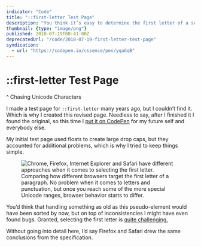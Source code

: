 ```yaml
---
indicator: "Code"
title: "::first-letter Test Page"
description: "You think it’s easy to determine the first letter of a sentence? Think again!"
thumbnail: {type: "image/png"}
published: 2018-07-19T08:41:00Z
deprecatedUrl: "/code/2018-07-19-first-letter-test-page"
syndication:
  - url: "https://codepen.io/cssence/pen/yqaGqB"
---
```


# ::first-letter Test Page
^ Chasing Unicode Characters

I made a test page for `::first-letter` many years ago, but I couldn’t find it. Which is why I created this revised page. Needless to say, after I finished it I found the original, so this time I [put it on CodePen](https://codepen.io/cssence/pen/yqaGqB) for my future self and everybody else.

My initial test page used floats to create large drop caps, but they accounted for additional problems, which is why I tried to keep things simple.

<figure><img src="/2018/first-letter-test-page.comparison.png" alt="Chrome, Firefox, Internet Explorer and Safari have different approaches when it comes to selecting the first letter."><figcaption>Comparing how different browsers target the first letter of a paragraph. No problem when it comes to letters and punctuation, but once you reach some of the more special Unicode ranges, browser behavior starts to differ.</figcaption></figure>

You’d think that handling something as old as this pseudo-element would have been sorted by now, but on top of inconsistencies I might have even found bugs. Granted, selecting the first letter is [quite challenging.](https://developer.mozilla.org/en-US/docs/Web/CSS/%3A%3Afirst-letter)

Without going into detail here, I’d say Firefox and Safari drew the same conclusions from the specification.
